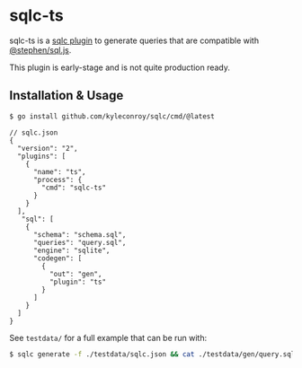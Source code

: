# sqlc-ts

sqlc-ts is a [sqlc plugin](https://docs.sqlc.dev/en/stable/guides/plugins.html) to generate queries that are compatible with [@stephen/sql.js](https://github.com/stephen/sql.js).

This plugin is early-stage and is not quite production ready.

## Installation & Usage

```bash
$ go install github.com/kyleconroy/sqlc/cmd/@latest
```

```json5
// sqlc.json
{
  "version": "2",
  "plugins": [
    {
      "name": "ts",
      "process": {
        "cmd": "sqlc-ts"
      }
    }
  ],
   "sql": [
    {
      "schema": "schema.sql",
      "queries": "query.sql",
      "engine": "sqlite",
      "codegen": [
        {
          "out": "gen",
          "plugin": "ts"
        }
      ]
    }
  ]
}
```

See `testdata/` for a full example that can be run with:
```bash
$ sqlc generate -f ./testdata/sqlc.json && cat ./testdata/gen/query.sql.ts | less
```

